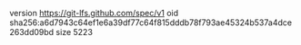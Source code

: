 version https://git-lfs.github.com/spec/v1
oid sha256:a6d7943c64ef1e6a39df77c64f815dddb78f793ae45324b537a4dce263dd09bd
size 5223
